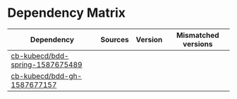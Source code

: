 # Dependency Matrix

Dependency | Sources | Version | Mismatched versions
---------- | ------- | ------- | -------------------
[cb-kubecd/bdd-spring-1587675489](https://github.com/cb-kubecd/bdd-spring-1587675489.git) |  | []() | 
[cb-kubecd/bdd-gh-1587677157](https://github.com/cb-kubecd/bdd-gh-1587677157.git) |  | []() | 
